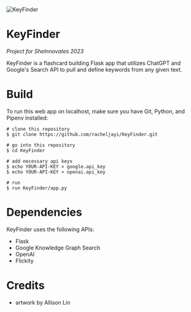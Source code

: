![KeyFinder](https://i.imgur.com/FpD7ra1.png)
# KeyFinder
*Project for SheInnovates 2023*

KeyFinder is a flashcard building Flask app that utilizes ChatGPT and Google's Search API to pull and define keywords 
from any given text.

# Build
To run this web app on localhost, make sure you have Git, Python, and Pipenv installed:
```
# clone this repository
$ git clone https://github.com/racheljayi/KeyFinder.git

# go into this repository
$ cd KeyFinder

# add necessary api keys
$ echo YOUR-API-KEY > google.api_key
$ echo YOUR-API-KEY > openai.api_key

# run
$ run KeyFinder/app.py
```

# Dependencies 
KeyFinder uses the following APIs:
- Flask 
- Google Knowledge Graph Search
- OpenAI
- Flickity

# Credits
- artwork by Allison Lin